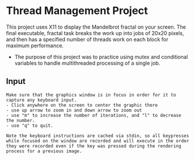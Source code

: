 # Thread Management Project
This project uses X11 to display the Mandelbrot fractal on your screen.
The final executable, fractal task breaks the work up into jobs of 20x20 pixels, and then has a specified number of threads work on each block for maximum performance. 
- The purpose of this project was to practice using mutex and conditional variables to handle multithreaded processing of a single job.

## Input
    Make sure that the graphics window is in focus in order for it to capture any keyboard input. 
    - Click anywhere on the screen to center the graphic there
    - use up arrow to zoom in and down arrow to zoom out
    - use "m" to increase the number of iterations, and "l" to decrease the number. 
    - use "q" to quit.

    Note the keyboard instructions are cached via stdin, so all keypresses while focused on the window are recorded and will execute in the order they were recorded even if the key was pressed during the rendering process for a previous image. 